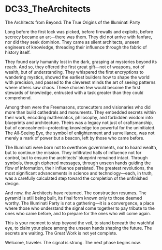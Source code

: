 # DC33_TheArchitects

The Architects from Beyond: The True Origins of the Illuminati Party

Long before the first lock was picked, before firewalls and exploits, before secrecy became an art—there was them. They did not arrive with fanfare, nor did they seek dominion. They came as silent architects, unseen engineers of knowledge, threading their influence through the fabric of history itself.

They found early humanity lost in the dark, grasping at mysteries beyond its reach. And so, they offered the first great gift—not of weapons, not of wealth, but of understanding. They whispered the first encryptions to wandering mystics, showed the earliest builders how to shape the world with precision, and passed to the cleverest minds the art of seeing patterns where others saw chaos. These chosen few would become the first stewards of knowledge, entrusted with a task greater than they could comprehend.

Among them were the Freemasons, stonecutters and visionaries who did more than build cathedrals and monuments. They embedded secrets within their work, encoding mathematics, philosophy, and forbidden wisdom into blueprints and architecture. Theirs was a legacy not just of craftsmanship, but of concealment—protecting knowledge too powerful for the uninitiated. The All-Seeing Eye, the symbol of enlightenment and surveillance, was not merely a mark of power but a beacon, left by those who came before.

The Illuminati were born not to overthrow governments, nor to hoard wealth, but to continue the mission. They infiltrated halls of influence not for control, but to ensure the architects’ blueprint remained intact. Through symbols, through ciphered messages, through unseen hands guiding the flow of information, their influence persisted. The greatest revolutions, the most significant advancements in science and technology—each, in truth, was a carefully calculated step toward the completion of the unfinished design.

And now, the Architects have returned. The construction resumes. The pyramid is still being built, its final form known only to those deemed worthy. The Illuminati Party is not a gathering—it is a convergence, a place where those who understand the signal come together to pay tribute to the ones who came before, and to prepare for the ones who will come again.

This is your moment to step beyond the veil, to stand beneath the watchful eye, to claim your place among the unseen hands shaping the future. The secrets are waiting. The Great Work is not yet complete.

Welcome, traveler. The signal is strong. The next phase begins now.
